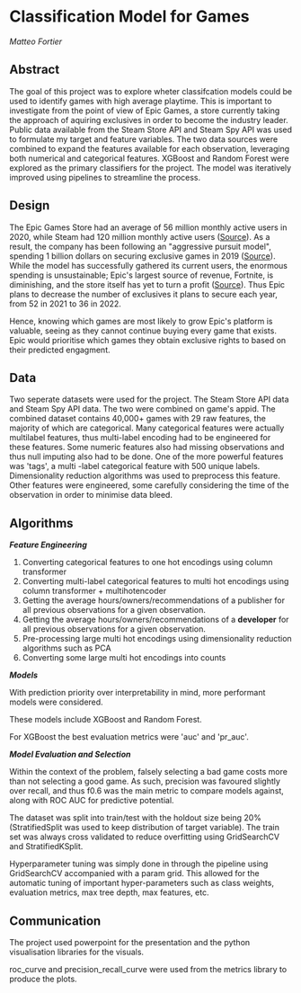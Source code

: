 # Classification Model for Games

*Matteo Fortier*

## Abstract

The goal of this project was to explore wheter classifcation models could be used to identify games with high average playtime. This is important to investigate from the point of view of Epic Games, a store currently taking the approach of aquiring exclusives in order to become the industry leader. Public data available from the Steam Store API and Steam Spy API was used to formulate my target and feature variables. The two data sources were combined to expand the features available for each observation, leveraging both numerical and categorical features. XGBoost and Random Forest were explored as the primary classifiers for the project. The model was iteratively improved using pipelines to streamline the process. 

## Design

The Epic Games Store had an average of 56 million monthly active users in 2020, while Steam had 120 million monthly active users ([Source](https://backlinko.com/steam-users)). As a result, the company has been following an "aggressive pursuit model", spending 1 billion dollars on securing exclusive games in 2019 ([Source](https://www.pcgamer.com/uk/epic-games-has-spent-at-least-dollar1-billion-on-exclusives/)). While the model has successfully gathered its current users, the enormous spending is unsustainable; Epic's largest source of revenue, Fortnite, is diminishing, and the store itself has yet to turn a profit ([Source](https://www.ign.com/articles/fortnite-made-9-billion-in-two-years-while-epic-games-store-has-yet-to-turn-a-profit)). Thus Epic plans to decrease the number of exclusives it plans to secure each year, from 52 in 2021 to 36 in 2022. 

Hence, knowing which games are most likely to grow Epic's platform is valuable, seeing as they cannot continue buying every game that exists. Epic would prioritise which games they obtain exclusive rights to based on their predicted engagment.

## Data

Two seperate datasets were used for the project. The Steam Store API data and Steam Spy API data. The two were combined on game's appid. The combined dataset contains 40,000+ games with 29 raw features, the majority of which are categorical. Many categorical features were actually multilabel features, thus multi-label encoding had to be engineered for these features. Some numeric features also had missing observations and thus null imputing also had to be done. One of the more powerful features was 'tags', a multi -label categorical feature with 500 unique labels. Dimensionality reduction algorithms was used to preprocess this feature. Other features were engineered, some carefully considering the time  of the observation in order to minimise data bleed. 

## Algorithms

***Feature Engineering***

1. Converting categorical features to one hot encodings using column transformer
2. Converting multi-label categorical features to multi hot encodings using column transformer + multihotencoder
3. Getting the average hours/owners/recommendations of a publisher for all previous observations for a given observation.
4. Getting the average hours/owners/recommendations of a **developer** for all previous observations for a given observation.
5. Pre-processing large multi hot encodings using dimensionality reduction algorithms such as PCA
6. Converting some large multi hot encodings into counts

***Models***

With prediction priority over interpretability in mind, more performant models were considered.

These models include XGBoost and Random Forest.

For XGBoost the best evaluation metrics were 'auc' and 'pr_auc'.

***Model Evaluation and Selection***

Within the context of the problem, falsely selecting a bad game costs more than not selecting a good game. As such, precision was favoured slightly over recall, and thus f0.6 was the main metric to compare models against, along with ROC AUC for predictive potential.

The dataset was split into train/test with the holdout size being 20% (StratifiedSplit was used to keep distribution of target variable). The train set was always cross validated to reduce overfitting using GridSearchCV and StratifiedKSplit. 

Hyperparameter tuning was simply done in through the pipeline using GridSearchCV accompanied with a param grid. This allowed for the automatic tuning of important hyper-parameters such as class weights, evaluation metrics, max tree depth, max features, etc. 

## Communication

The project used powerpoint for the presentation and the python visualisation libraries for the visuals. 

roc_curve and precision_recall_curve were used from the metrics library to produce the plots.